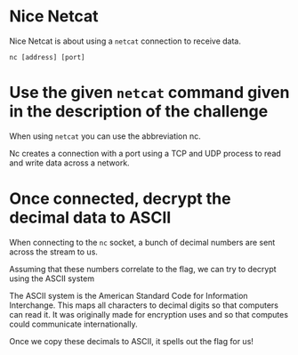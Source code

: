 # Nice Netcat

Nice Netcat is about using a `netcat` connection to receive data.
```
nc [address] [port]
```

# Use the given `netcat` command given in the description of the challenge

When using `netcat` you can use the abbreviation nc.

Nc creates a connection with a port using a TCP and UDP process to read and write data across a network.

# Once connected, decrypt the decimal data to ASCII

When connecting to the `nc` socket, a bunch of decimal numbers are sent across the stream to us. 

Assuming that these numbers correlate to the flag, we can try to decrypt using the ASCII system

The ASCII system is the American Standard Code for Information Interchange. This maps all characters to decimal digits so that computers can read it. It was originally made for encryption uses and so that computes could communicate internationally.

Once we copy these decimals to ASCII, it spells out the flag for us!
